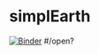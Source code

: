 # simplEarth

[![Binder](https://mybinder.org/badge_logo.svg)](https://mybinder.org/v2/gh/hdrake/simplEarth/master?urlpath=pluto) #/open?
